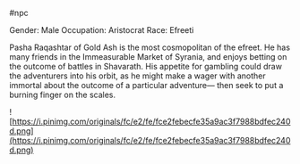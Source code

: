 #npc 

Gender: Male
Occupation: Aristocrat
Race: Efreeti

Pasha Raqashtar of Gold Ash is the most cosmopolitan of the efreet. He has many friends in the Immeasurable Market of Syrania, and enjoys betting on the outcome of battles in Shavarath. His appetite for gambling could draw the adventurers into his orbit, as he might make a wager with another immortal about the outcome of a particular adventure— then seek to put a burning finger on the scales.

![https://i.pinimg.com/originals/fc/e2/fe/fce2febecfe35a9ac3f7988bdfec240d.png](https://i.pinimg.com/originals/fc/e2/fe/fce2febecfe35a9ac3f7988bdfec240d.png)